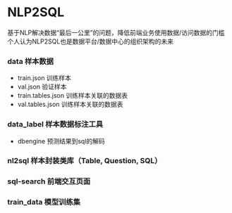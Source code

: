# NLP2SQL
基于NLP解决数据“最后一公里”的问题，降低前端业务使用数据/访问数据的门槛
个人认为NLP2SQL也是数据平台/数据中心的组织架构的未来

### data 样本数据
  * train.json 训练样本
  * val.json 验证样本
  * train.tables.json 训练样本关联的数据表
  * val.tables.json 训练样本关联的数据表

### data_label 样本数据标注工具
  * dbengine 预测结果到sql的解码

### nl2sql 样本封装类库（Table, Question, SQL）

### sql-search 前端交互页面

### train_data 模型训练集


